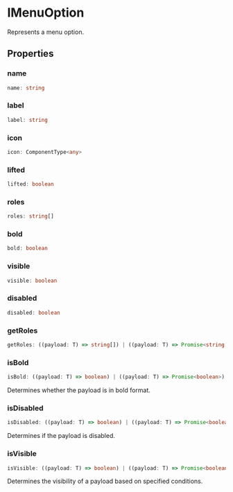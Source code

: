 # IMenuOption

Represents a menu option.

## Properties

### name

```ts
name: string
```

### label

```ts
label: string
```

### icon

```ts
icon: ComponentType<any>
```

### lifted

```ts
lifted: boolean
```

### roles

```ts
roles: string[]
```

### bold

```ts
bold: boolean
```

### visible

```ts
visible: boolean
```

### disabled

```ts
disabled: boolean
```

### getRoles

```ts
getRoles: ((payload: T) => string[]) | ((payload: T) => Promise<string[]>)
```

### isBold

```ts
isBold: ((payload: T) => boolean) | ((payload: T) => Promise<boolean>)
```

Determines whether the payload is in bold format.

### isDisabled

```ts
isDisabled: ((payload: T) => boolean) | ((payload: T) => Promise<boolean>)
```

Determines if the payload is disabled.

### isVisible

```ts
isVisible: ((payload: T) => boolean) | ((payload: T) => Promise<boolean>)
```

Determines the visibility of a payload based on specified conditions.
